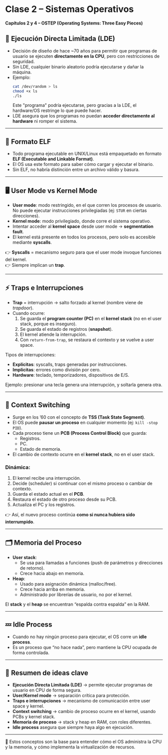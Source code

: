 # Clase 2 – Sistemas Operativos  
**Capítulos 2 y 4 – OSTEP (Operating Systems: Three Easy Pieces)**

## 📌 Ejecución Directa Limitada (LDE)  
- Decisión de diseño de hace ~70 años para permitir que programas de usuario se ejecuten **directamente en la CPU**, pero con restricciones de seguridad.  
- Sin LDE, cualquier binario aleatorio podría ejecutarse y dañar la máquina.  
- Ejemplo:  
  ```bash
  cat /dev/random > ls
  chmod +x ls
  ./ls
  ```  
  Este "programa" podría ejecutarse, pero gracias a la LDE, el hardware/OS restringe lo que puede hacer.  
- LDE asegura que los programas no puedan **acceder directamente al hardware** ni romper el sistema.  

---

## 📂 Formato ELF  
- Todo programa ejecutable en UNIX/Linux está empaquetado en formato **ELF (Executable and Linkable Format)**.  
- El OS usa este formato para saber cómo cargar y ejecutar el binario.  
- Sin ELF, no habría distinción entre un archivo válido y basura.  

---

## 🖥️ User Mode vs Kernel Mode  
- **User mode**: modo restringido, en el que corren los procesos de usuario. No puede ejecutar instrucciones privilegiadas (ej: `STUR` en ciertas direcciones).  
- **Kernel mode**: modo privilegiado, donde corre el sistema operativo.  
- Intentar acceder al **kernel space** desde user mode → **segmentation fault**.  
- El kernel está presente en todos los procesos, pero solo es accesible mediante **syscalls**.  

👉 **Syscalls** = mecanismo seguro para que el user mode invoque funciones del kernel.  
👉 Siempre implican un **trap**.  

---

## ⚡ Traps e Interrupciones  
- **Trap** = interrupción → salto forzado al kernel (nombre viene de *trapdoor*).  
- Cuando ocurre:  
  1. Se guarda el **program counter (PC)** en el **kernel stack** (no en el user stack, porque es inseguro).  
  2. Se guarda el estado de registros (**snapshot**).  
  3. El kernel atiende la interrupción.  
  4. Con `return-from-trap`, se restaura el contexto y se vuelve a user space.  

Tipos de interrupciones:  
- **Explícitas**: syscalls, traps generadas por instrucciones.  
- **Implícitas**: errores como división por cero.  
- **Hardware**: teclado, temporizadores, dispositivos de E/S.  

Ejemplo: presionar una tecla genera una interrupción, y soltarla genera otra.  

---

## 🔄 Context Switching  
- Surge en los ’60 con el concepto de **TSS (Task State Segment)**.  
- El OS puede **pausar un proceso** en cualquier momento (ej: `kill -stop PID`).  
- Cada proceso tiene un **PCB (Process Control Block)** que guarda:  
  - Registros.  
  - PC.  
  - Estado de memoria.  
- El cambio de contexto ocurre en el **kernel stack**, no en el user stack.  

### Dinámica:  
1. El kernel recibe una interrupción.  
2. Decide (scheduler) si continuar con el mismo proceso o cambiar de contexto.  
3. Guarda el estado actual en el **PCB**.  
4. Restaura el estado de otro proceso desde su PCB.  
5. Actualiza el PC y los registros.  

👉 Así, el nuevo proceso continúa **como si nunca hubiera sido interrumpido**.  

---

## 🗂️ Memoria del Proceso  
- **User stack**:  
  - Se usa para llamadas a funciones (push de parámetros y direcciones de retorno).  
  - Crece hacia abajo en memoria.  
- **Heap**:  
  - Usado para asignación dinámica (malloc/free).  
  - Crece hacia arriba en memoria.  
  - Administrado por librerías de usuario, no por el kernel.  

El **stack** y el **heap** se encuentran “espalda contra espalda” en la RAM.  

---

## 💤 Idle Process  
- Cuando no hay ningún proceso para ejecutar, el OS corre un **idle process**.  
- Es un proceso que “no hace nada”, pero mantiene la CPU ocupada de forma controlada.  

---

## 📖 Resumen de ideas clave  
- **Ejecución Directa Limitada (LDE)** → permite ejecutar programas de usuario en CPU de forma segura.  
- **User/Kernel mode** → separación crítica para protección.  
- **Traps e interrupciones** → mecanismo de comunicación entre user space y kernel.  
- **Context switching** → cambio de proceso ocurre en el kernel, usando PCBs y kernel stack.  
- **Memoria de proceso** → stack y heap en RAM, con roles diferentes.  
- **Idle process** asegura que siempre haya algo en ejecución.  

---

📌 Estos conceptos son la base para entender cómo el OS administra la CPU y la memoria, y cómo implementa la virtualización de recursos.  

